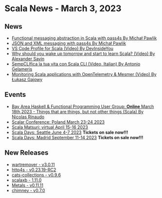 # Scala News - March 3, 2023


## News

[//]: # (Add to this list any link to news you want included in markdown format with description in square brackets followed by URL in normal brackets)

- [Functional messaging abstraction in Scala with pass4s By Michał Pawlik](https://blog.michalp.net/posts/scala/pass4s-basics/)
- [JSON and XML messaging with pass4s By Michał Pawlik](https://blog.michalp.net/posts/scala/pass4s-codecs/)
- [VS Code Profile for Scala (Video) By DevInsideYou](https://www.youtube.com/watch?v=g8Dd37e7GRk)
- [Why should you wake up tomorrow and start to learn Scala? (Video) By Alexander Savin](https://www.youtube.com/watch?v=wHfD-BROv88)
- [SempCLIfica la tua vita con Scala CLI (Video, Italian) By Antonio Gelameris](https://www.youtube.com/watch?v=TmsYHCiZ-4Q)
- [Monitoring Scala applications with OpenTelemetry & Mesmer (Video) By Łukasz Gajowy](https://www.youtube.com/watch?v=LJFll2rIJkI)



## Events 

[//]: # (Add to this list any link to an upcoming scala related event like a conference or meetup you want included in markdown format with description in square brackets followed by URL in normal brackets)

- [Bay Area Haskell & Functional Programming User Group: **Online** March 18th,2023 - Things that are things, but not other things (Scala) By Nicolas Rinaudo](https://www.meetup.com/bay-area-haskell-user-group/events/291680080/)
- [Scalar Conference: Poland March 23-24 2023](https://www.scalar-conf.com/)
- [Scala Matsuri: virtual April 15-16 2023](https://scalamatsuri.org/en/)
- [Scala Days: Seattle June 4-7 2023](https://scaladays.org/)  **Tickets on sale now!!!**
- [Scala Days: Madrid September 11-14 2023](https://scaladays.org/)  **Tickets on sale now!!!** 


## New Releases

[//]: # (Add to this list any link to new package release changelog you want included in markdown format with description in square brackets followed by URL in normal brackets)

- [wartremover - v3.0.11](https://github.com/wartremover/wartremover/releases/tag/v3.0.11)
- [http4s - v0.23.19-RC2](https://github.com/http4s/http4s/releases/tag/v0.23.19-RC2)
- [cats-collections - v0.9.6](https://github.com/typelevel/cats-collections/releases/tag/v0.9.6)
- [scalaxb - 1.11.0](https://github.com/eed3si9n/scalaxb/releases/tag/v1.11.0)
- [Metals - v0.11.11](https://scalameta.org/metals/blog/2023/03/02/aluminium/)
- [chimney - v0.7.0](https://github.com/scalalandio/chimney/releases/tag/0.7.0)

